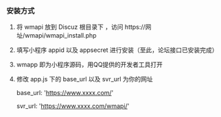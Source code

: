 ### 安装方式

1. 将 wmapi 放到 Discuz 根目录下 ，访问 https://网址/wmapi/wmapi_install.php

2. 填写小程序 appid 以及 appsecret 进行安装（至此，论坛接口已安装完成）

3. wmapp 即为小程序源码，用QQ提供的开发者工具打开

4. 修改 app.js 下的 base_url 以及 svr_url 为你的网址

   base_url: 'https://www.xxxx.com/'

   svr_url: 'https://www.xxxx.com/wmapi/'



